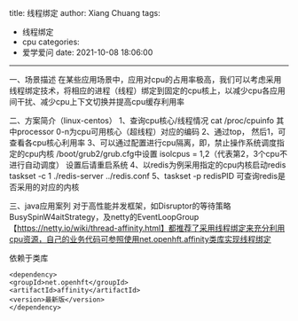 title: 线程绑定
author: Xiang Chuang
tags:
  - 线程绑定
  - cpu
categories:
  - 爱学爱问
date: 2021-10-08 18:06:00
---
一、场景描述
	在某些应用场景中，应用对cpu的占用率极高，我们可以考虑采用线程绑定技术，将相应的进程（线程）绑定到固定的cpu核上，以减少cpu各应用间干扰、减少cpu上下文切换并提高cpu缓存利用率

二、方案简介（linux-centos）
	1、查询cpu核心/线程情况
    	cat /proc/cpuinfo
        其中processor 0-n为cpu可用核心（超线程）对应的编码
    2、通过top， 然后1，可查看各cpu核心利用率
    3、可以通过配置进行cpu隔离，即，禁止操作系统调度指定的cpu内核
      /boot/grub2/grub.cfg中设置 isolcpus = 1,2（代表第2，3个cpu不进行自动调度）  设置后请重启系统
    4、以redis为例采用指定的cpu内核启动redis
    		taskset -c 1 ./redis-server ../redis.conf
    5、taskset -p redisPID 可查询redis是否采用的对应的内核
    
    
三、java应用案列
对于高性能并发框架，如Disruptor的等待策略BusySpinW4aitStrategy，及netty的EventLoopGroup【https://netty.io/wiki/thread-affinity.html】都推荐了采用线程绑定来充分利用cpu资源，自己的业务代码可参照使用net.openhft.affinity类库实现线程绑定
    
   依赖于类库
    
    <dependency>
    <groupId>net.openhft</groupId>
    <artifactId>affinity</artifactId>
    <version>最新版</version>
	</dependency>